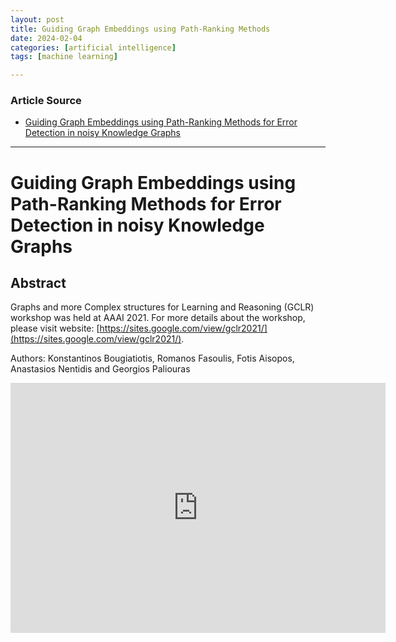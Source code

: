 ```yaml
---
layout: post
title: Guiding Graph Embeddings using Path-Ranking Methods
date: 2024-02-04
categories: [artificial intelligence]
tags: [machine learning]

---
```


### Article Source


* [Guiding Graph Embeddings using Path-Ranking Methods for Error Detection in noisy Knowledge Graphs](https://www.youtube.com/watch?v=zHl_pKJw-4s)

---

# Guiding Graph Embeddings using Path-Ranking Methods for Error Detection in noisy Knowledge Graphs


## Abstract

Graphs and more Complex structures for Learning and Reasoning (GCLR) workshop was held at AAAI 2021. For more details about the workshop, please visit website: [https://sites.google.com/view/gclr2021/​](https://sites.google.com/view/gclr2021/​).

Authors: Konstantinos Bougiatiotis, Romanos Fasoulis, Fotis Aisopos, Anastasios Nentidis and Georgios Paliouras

<iframe width="600" height="400" src="https://www.youtube.com/embed/zHl_pKJw-4s?si=UcvJf7KS7oYBOSTT" title="YouTube video player" frameborder="0" allow="accelerometer; autoplay; clipboard-write; encrypted-media; gyroscope; picture-in-picture; web-share" allowfullscreen></iframe>